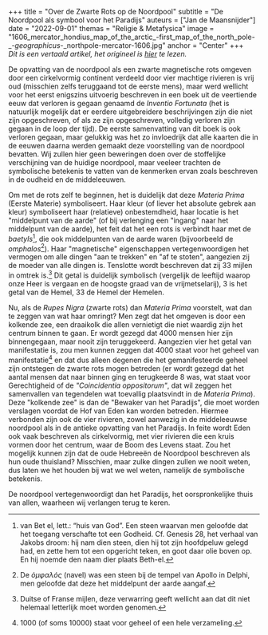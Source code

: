 +++
title = "Over de Zwarte Rots op de Noordpool"
subtitle = "De Noordpool als symbool voor het Paradijs"
auteurs = ["Jan de Maansnijder"]
date = "2022-09-01"
themas = "Religie & Metafysica"
image = "1606_mercator_hondius_map_of_the_arctic_-first_map_of_the_north_pole-_-_geographicus_-_northpole-mercator-1606.jpg"
anchor = "Center"
+++
*Dit is een vertaald artikel, het origineel is [hier](https://esoterictraditionalism.wordpress.com/2020/08/28/on-the-black-rock-at-the-north-pole/) te lezen.*

De opvatting van de noordpool als een zwarte magnetische rots omgeven door een cirkelvormig continent verdeeld door vier machtige rivieren is vrij oud (misschien zelfs teruggaand tot de eerste mens), maar werd wellicht voor het eerst enigszins uitvoerig beschreven in een boek uit de veertiende eeuw dat verloren is gegaan genaamd de *Inventio Fortunata* (het is natuurlijk mogelijk dat er eerdere uitgebreidere beschrijvingen zijn die niet zijn opgeschreven, of als ze zijn opgeschreven, volledig verloren zijn gegaan in de loop der tijd). De eerste samenvatting van dit boek is ook verloren gegaan, maar gelukkig was het zo invloedrijk dat alle kaarten die in de eeuwen daarna werden gemaakt deze voorstelling van de noordpool bevatten. Wij zullen hier geen beweringen doen over de stoffelijke verschijning van de huidige noordpool, maar veeleer trachten de symbolische betekenis te vatten van de kenmerken ervan zoals beschreven in de oudheid en de middeleeuwen.

Om met de rots zelf te beginnen, het is duidelijk dat deze *Materia Prima* (Eerste Materie) symboliseert. Haar kleur (of liever het absolute gebrek aan kleur) symboliseert haar (relatieve) onbestemdheid, haar locatie is het "middelpunt van de aarde" (of bij verlenging een "ingang" naar het middelpunt van de aarde), het feit dat het een rots is verbindt haar met de *baetyls*[^1], die ook middelpunten van de aarde waren (bijvoorbeeld de *omphalos*[^2]). Haar "magnetische" eigenschappen vertegenwoordigen het vermogen om alle dingen "aan te trekken" en "af te stoten", aangezien zij de moeder van alle dingen is. Tenslotte wordt beschreven dat zij 33 mijlen in omtrek is.[^3] Dit getal is duidelijk symbolisch (vergelijk de leeftijd waarop onze Heer is vergaan en de hoogste graad van de vrijmetselarij), 3 is het getal van de Hemel, 33 de Hemel der Hemelen.

Nu, als de *Rupes Nigra* (zwarte rots) dan *Materia Prima* voorstelt, wat dan te zeggen van wat haar omringt? Men zegt dat het omgeven is door een kolkende zee, een draaikolk die allen vernietigt die niet waardig zijn het centrum binnen te gaan. Er wordt gezegd dat 4000 mensen hier zijn binnengegaan, maar nooit zijn teruggekeerd. Aangezien vier het getal van manifestatie is, zou men kunnen zeggen dat 4000 staat voor het geheel van manifestatie[^4] en dat dus alleen degenen die het gemanifesteerde geheel zijn ontstegen de zwarte rots mogen betreden (er wordt gezegd dat het aantal mensen dat naar binnen ging en terugkeerde 8 was, wat staat voor Gerechtigheid of de *"Coincidentia oppositorum"*, dat wil zeggen het samenvallen van tegendelen wat toevallig plaatsvindt in de *Materia Prima*). Deze "kolkende zee" is dan de "Bewaker van het Paradijs", die moet worden verslagen voordat de Hof van Eden kan worden betreden. Hiermee verbonden zijn ook de vier rivieren, zowel aanwezig in de middeleeuwse noordpool als in de antieke opvatting van het Paradijs. In feite wordt Eden ook vaak beschreven als cirkelvormig, met vier rivieren die een kruis vormen door het centrum, waar de Boom des Levens staat. Zou het mogelijk kunnen zijn dat de oude Hebreeën de Noordpool beschreven als hun oude thuisland? Misschien, maar zulke dingen zullen we nooit weten, dus laten we het houden bij wat we wel weten, namelijk de symbolische betekenis.

De noordpool vertegenwoordigt dan het Paradijs, het oorspronkelijke thuis van allen, waarheen wij verlangen terug te keren.

[^1]: van Bet el, lett.: “huis van God”. Een steen waarvan men geloofde dat het toegang verschafte tot een Godheid. Cf. Genesis 28, het verhaal van Jakobs droom: hij nam dien steen, dien hij tot zijn hoofdpeluw gelegd had, en zette hem tot een opgericht teken, en goot daar olie boven op. En hij noemde den naam dier plaats Beth-el.
[^2]: De *ὀμφαλός* (navel) was een steen bij de tempel van Apollo in Delphi, men geloofde dat deze het middelpunt der aarde aangaf.
[^3]: Duitse of Franse mijlen, deze verwarring geeft wellicht aan dat dit niet helemaal letterlijk moet worden genomen.
[^4]: 1000 (of soms 10000) staat voor geheel of een hele verzameling.